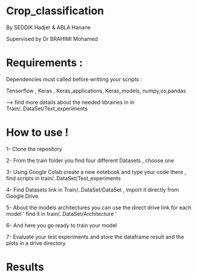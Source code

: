 # Crop_classification

By SEDDIK Hadjer & ABLA Hanane

Supervised by Dr BRAHIMI Mohamed

# Requirements :

Dependencies must called before writting your scripts :

Tensorflow , Keras , Keras_applications, Keras_models, numpy,os,pandas

--> find more details about the needed librairies in in Train/..DataSet/Text_experiments

# How to use !

1- Clone the repository 

2- From the train folder you find four different Datasets , choose one 

3- Using Google Colab create a new notebook and type your code there , find scripts in train/..DataSet/Test_experiments

4- Find Datasets link in Train/..DataSet/DataSet , import it directly from Google Drive 

5- About the models architectures you can use the direct drive link for each model ' find it in train/..DataSet/Architecture '

6- And here you go ready to train your model

7- Evaluate your test experiments and store the dataframe result and the plots in a drive directory 

# Results




